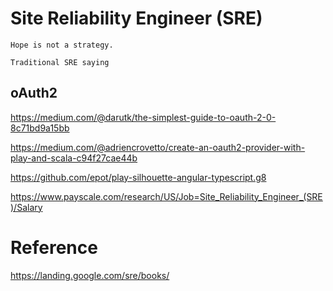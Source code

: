 # Site Reliability Engineer (SRE)



    Hope is not a strategy.

    Traditional SRE saying


## oAuth2

https://medium.com/@darutk/the-simplest-guide-to-oauth-2-0-8c71bd9a15bb

https://medium.com/@adriencrovetto/create-an-oauth2-provider-with-play-and-scala-c94f27cae44b


https://github.com/epot/play-silhouette-angular-typescript.g8


https://www.payscale.com/research/US/Job=Site_Reliability_Engineer_(SRE)/Salary



# Reference

https://landing.google.com/sre/books/


